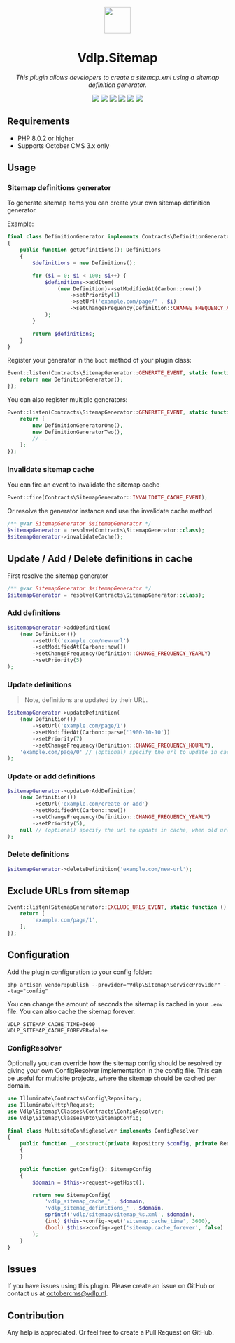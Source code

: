 <p align="center">
	<img height="60px" width="60px" src="https://plugins.vdlp.nl/octobercms/icons/Vdlp.Sitemap.svg">
	<h1 align="center">Vdlp.Sitemap</h1>
</p>

<p align="center">
	<em>This plugin allows developers to create a sitemap.xml using a sitemap definition generator.</em>
</p>

<p align="center">
	<img src="https://badgen.net/packagist/php/vdlp/oc-sitemap-plugin">
	<img src="https://badgen.net/packagist/license/vdlp/oc-sitemap-plugin">
	<img src="https://badgen.net/packagist/v/vdlp/oc-sitemap-plugin/latest">
	<img src="https://badgen.net/badge/cms/October%20CMS">
	<img src="https://badgen.net/badge/type/plugin">
	<img src="https://plugins.vdlp.nl/octobercms/badge/installations.php?plugin=vdlp-sitemap">
</p>

## Requirements

- PHP 8.0.2 or higher
- Supports October CMS 3.x only

## Usage

### Sitemap definitions generator

To generate sitemap items you can create your own sitemap definition generator.

Example:

```php
final class DefinitionGenerator implements Contracts\DefinitionGenerator
{
    public function getDefinitions(): Definitions
    {
        $definitions = new Definitions();

        for ($i = 0; $i < 100; $i++) {
            $definitions->addItem(
                (new Definition)->setModifiedAt(Carbon::now())
                    ->setPriority(1)
                    ->setUrl('example.com/page/' . $i)
                    ->setChangeFrequency(Definition::CHANGE_FREQUENCY_ALWAYS)
            );
        }

        return $definitions;
    }
}
```

Register your generator in the `boot` method of your plugin class:

```php
Event::listen(Contracts\SitemapGenerator::GENERATE_EVENT, static function(): DefinitionGenerator {
    return new DefinitionGenerator();
});
```

You can also register multiple generators:

```php
Event::listen(Contracts\SitemapGenerator::GENERATE_EVENT, static function(): array {
    return [
        new DefinitionGeneratorOne(),
        new DefinitionGeneratorTwo(),
        // ..
    ];
});
```

### Invalidate sitemap cache

You can fire an event to invalidate the sitemap cache

```php
Event::fire(Contracts\SitemapGenerator::INVALIDATE_CACHE_EVENT);
```

Or resolve the generator instance and use the invalidate cache method

```php
/** @var SitemapGenerator $sitemapGenerator */
$sitemapGenerator = resolve(Contracts\SitemapGenerator::class);
$sitemapGenerator->invalidateCache();
```

## Update / Add / Delete definitions in cache

First resolve the sitemap generator

```php
/** @var SitemapGenerator $sitemapGenerator */
$sitemapGenerator = resolve(Contracts\SitemapGenerator::class);
```

### Add definitions

```php
$sitemapGenerator->addDefinition(
    (new Definition())
        ->setUrl('example.com/new-url')
        ->setModifiedAt(Carbon::now())
        ->setChangeFrequency(Definition::CHANGE_FREQUENCY_YEARLY)
        ->setPriority(5)
);
```

### Update definitions

> Note, definitions are updated by their URL.

```php
$sitemapGenerator->updateDefinition(
    (new Definition())
        ->setUrl('example.com/page/1')
        ->setModifiedAt(Carbon::parse('1900-10-10'))
        ->setPriority(7)
        ->setChangeFrequency(Definition::CHANGE_FREQUENCY_HOURLY),
    'example.com/page/0' // (optional) specify the url to update in cache, when old url is null the definition url will be used.
);
```

### Update or add definitions

```php
$sitemapGenerator->updateOrAddDefinition(
    (new Definition())
        ->setUrl('example.com/create-or-add')
        ->setModifiedAt(Carbon::now())
        ->setChangeFrequency(Definition::CHANGE_FREQUENCY_YEARLY)
        ->setPriority(5),
    null // (optional) specify the url to update in cache, when old url is null the definition url will be used.
);
```

### Delete definitions

```php
$sitemapGenerator->deleteDefinition('example.com/new-url');
```

## Exclude URLs from sitemap

```php
Event::listen(SitemapGenerator::EXCLUDE_URLS_EVENT, static function (): array {
    return [
        'example.com/page/1',
    ];
});
```

## Configuration

Add the plugin configuration to your config folder:

```
php artisan vendor:publish --provider="Vdlp\Sitemap\ServiceProvider" --tag="config"
```

You can change the amount of seconds the sitemap is cached in your `.env` file.
You can also cache the sitemap forever.

 ```dotenv
VDLP_SITEMAP_CACHE_TIME=3600
VDLP_SITEMAP_CACHE_FOREVER=false
```

### ConfigResolver

Optionally you can override how the sitemap config should be resolved by giving your own ConfigResolver implementation in the config file.
This can be useful for multisite projects, where the sitemap should be cached per domain.

```php
use Illuminate\Contracts\Config\Repository;
use Illuminate\Http\Request;
use Vdlp\Sitemap\Classes\Contracts\ConfigResolver;
use Vdlp\Sitemap\Classes\Dto\SitemapConfig;

final class MultisiteConfigResolver implements ConfigResolver
{
    public function __construct(private Repository $config, private Request $request)
    {
    }

    public function getConfig(): SitemapConfig
    {
        $domain = $this->request->getHost();

        return new SitemapConfig(
            'vdlp_sitemap_cache_' . $domain,
            'vdlp_sitemap_definitions_' . $domain,
            sprintf('vdlp/sitemap/sitemap_%s.xml', $domain),
            (int) $this->config->get('sitemap.cache_time', 3600),
            (bool) $this->config->get('sitemap.cache_forever', false)
        );
    }
}
```

## Issues

If you have issues using this plugin. Please create an issue on GitHub or contact us at [octobercms@vdlp.nl]().

## Contribution

Any help is appreciated. Or feel free to create a Pull Request on GitHub.
